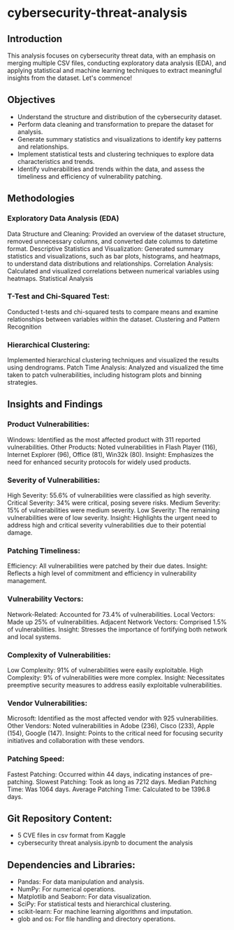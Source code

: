 # cybersecurity-threat-analysis

## Introduction
This analysis focuses on cybersecurity threat data, with an emphasis on merging multiple CSV files, conducting exploratory data analysis (EDA), and applying statistical and machine learning techniques to extract meaningful insights from the dataset. Let's commence!

## Objectives
- Understand the structure and distribution of the cybersecurity dataset.
- Perform data cleaning and transformation to prepare the dataset for analysis.
- Generate summary statistics and visualizations to identify key patterns and relationships.
- Implement statistical tests and clustering techniques to explore data characteristics and trends.
- Identify vulnerabilities and trends within the data, and assess the timeliness and efficiency of vulnerability patching.

## Methodologies

### Exploratory Data Analysis (EDA)
Data Structure and Cleaning: Provided an overview of the dataset structure, removed unnecessary columns, and converted date columns to datetime format.
Descriptive Statistics and Visualization: Generated summary statistics and visualizations, such as bar plots, histograms, and heatmaps, to understand data distributions and relationships.
Correlation Analysis: Calculated and visualized correlations between numerical variables using heatmaps.
Statistical Analysis

### T-Test and Chi-Squared Test: 
Conducted t-tests and chi-squared tests to compare means and examine relationships between variables within the dataset.
Clustering and Pattern Recognition

### Hierarchical Clustering: 
Implemented hierarchical clustering techniques and visualized the results using dendrograms.
Patch Time Analysis: Analyzed and visualized the time taken to patch vulnerabilities, including histogram plots and binning strategies.

## Insights and Findings
### Product Vulnerabilities:
Windows: Identified as the most affected product with 311 reported vulnerabilities.
Other Products: Noted vulnerabilities in Flash Player (116), Internet Explorer (96), Office (81), Win32k (80).
Insight: Emphasizes the need for enhanced security protocols for widely used products.
### Severity of Vulnerabilities:
High Severity: 55.6% of vulnerabilities were classified as high severity.
Critical Severity: 34% were critical, posing severe risks.
Medium Severity: 15% of vulnerabilities were medium severity.
Low Severity: The remaining vulnerabilities were of low severity.
Insight: Highlights the urgent need to address high and critical severity vulnerabilities due to their potential damage.
### Patching Timeliness:
Efficiency: All vulnerabilities were patched by their due dates.
Insight: Reflects a high level of commitment and efficiency in vulnerability management.
### Vulnerability Vectors:
Network-Related: Accounted for 73.4% of vulnerabilities.
Local Vectors: Made up 25% of vulnerabilities.
Adjacent Network Vectors: Comprised 1.5% of vulnerabilities.
Insight: Stresses the importance of fortifying both network and local systems.
### Complexity of Vulnerabilities:
Low Complexity: 91% of vulnerabilities were easily exploitable.
High Complexity: 9% of vulnerabilities were more complex.
Insight: Necessitates preemptive security measures to address easily exploitable vulnerabilities.
### Vendor Vulnerabilities:
Microsoft: Identified as the most affected vendor with 925 vulnerabilities.
Other Vendors: Noted vulnerabilities in Adobe (236), Cisco (233), Apple (154), Google (147).
Insight: Points to the critical need for focusing security initiatives and collaboration with these vendors.
### Patching Speed:
Fastest Patching: Occurred within 44 days, indicating instances of pre-patching.
Slowest Patching: Took as long as 7212 days.
Median Patching Time: Was 1064 days.
Average Patching Time: Calculated to be 1396.8 days.
## Git Repository Content:

- 5 CVE files in csv format from Kaggle
- cybersecurity threat analysis.ipynb to document the analysis

## Dependencies and Libraries:

- Pandas: For data manipulation and analysis.
- NumPy: For numerical operations.
- Matplotlib and Seaborn: For data visualization.
- SciPy: For statistical tests and hierarchical clustering.
- scikit-learn: For machine learning algorithms and imputation.
- glob and os: For file handling and directory operations.




